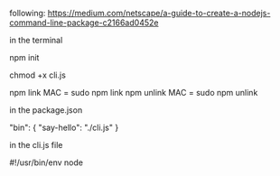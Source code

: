 following:
https://medium.com/netscape/a-guide-to-create-a-nodejs-command-line-package-c2166ad0452e

in the terminal

npm init

chmod +x cli.js

npm link
MAC = sudo npm link
npm unlink
MAC = sudo npm unlink

in the package.json 

"bin": {
    "say-hello": "./cli.js"
  }

in the cli.js file

#!/usr/bin/env node
